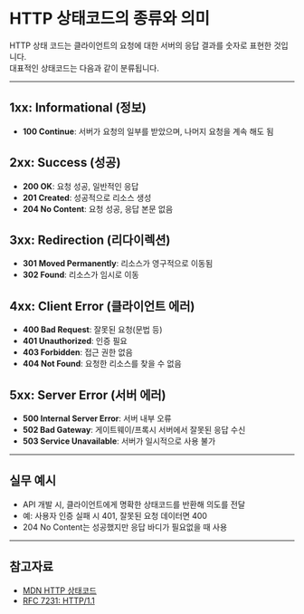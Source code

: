 # HTTP 상태코드의 종류와 의미

HTTP 상태 코드는 클라이언트의 요청에 대한 서버의 응답 결과를 숫자로 표현한 것입니다.  
대표적인 상태코드는 다음과 같이 분류됩니다.

---

## 1xx: Informational (정보)
- **100 Continue**: 서버가 요청의 일부를 받았으며, 나머지 요청을 계속 해도 됨

## 2xx: Success (성공)
- **200 OK**: 요청 성공, 일반적인 응답
- **201 Created**: 성공적으로 리소스 생성
- **204 No Content**: 요청 성공, 응답 본문 없음

## 3xx: Redirection (리다이렉션)
- **301 Moved Permanently**: 리소스가 영구적으로 이동됨
- **302 Found**: 리소스가 임시로 이동

## 4xx: Client Error (클라이언트 에러)
- **400 Bad Request**: 잘못된 요청(문법 등)
- **401 Unauthorized**: 인증 필요
- **403 Forbidden**: 접근 권한 없음
- **404 Not Found**: 요청한 리소스를 찾을 수 없음

## 5xx: Server Error (서버 에러)
- **500 Internal Server Error**: 서버 내부 오류
- **502 Bad Gateway**: 게이트웨이/프록시 서버에서 잘못된 응답 수신
- **503 Service Unavailable**: 서버가 일시적으로 사용 불가

---

## 실무 예시

- API 개발 시, 클라이언트에게 명확한 상태코드를 반환해 의도를 전달
- 예: 사용자 인증 실패 시 401, 잘못된 요청 데이터면 400
- 204 No Content는 성공했지만 응답 바디가 필요없을 때 사용

---

## 참고자료
- [MDN HTTP 상태코드](https://developer.mozilla.org/ko/docs/Web/HTTP/Status)
- [RFC 7231: HTTP/1.1](https://datatracker.ietf.org/doc/html/rfc7231)
